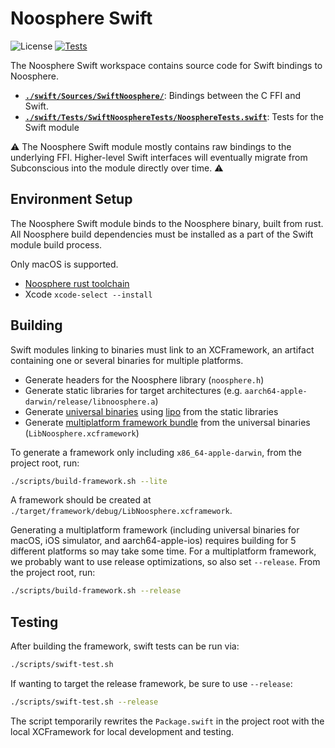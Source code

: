 # Noosphere Swift

![License](https://img.shields.io/badge/license-MIT%2FApache--2.0-blue?label=License)
[![Tests](https://img.shields.io/github/workflow/status/subconsciousnetwork/noosphere/Run%20test%20suite/main?label=Tests)](https://github.com/subconsciousnetwork/noosphere/actions/workflows/run_test_suite.yaml?query=branch%3Amain)

The Noosphere Swift workspace contains source code for Swift bindings to Noosphere.

- **[`./swift/Sources/SwiftNoosphere/`](./Sources/SwiftNoosphere)**: Bindings between the C FFI and Swift.
- **[`./swift/Tests/SwiftNoosphereTests/NoosphereTests.swift`](./Tests/SwiftNoosphereTests/NoosphereTests.swift)**: Tests for the Swift module 

:warning: The Noosphere Swift module mostly contains raw bindings to the underlying FFI. Higher-level Swift interfaces will eventually migrate from Subconscious into the module directly over time. :warning:

## Environment Setup

The Noosphere Swift module binds to the Noosphere binary, built from rust. All Noosphere
build dependencies must be installed as a part of the Swift module build process.

Only macOS is supported.

* [Noosphere rust toolchain](../rust/README.md#environment-setup)
* Xcode `xcode-select --install`

## Building

Swift modules linking to binaries must link to an XCFramework, an artifact containing one or several
binaries for multiple platforms.

* Generate headers for the Noosphere library (`noosphere.h`) 
* Generate static libraries for target architectures (e.g. `aarch64-apple-darwin/release/libnoosphere.a`)
* Generate [universal binaries] using [lipo] from the static libraries
* Generate [multiplatform framework bundle] from the universal binaries (`LibNoosphere.xcframework`)

To generate a framework only including `x86_64-apple-darwin`, from the project root, run:

```sh
./scripts/build-framework.sh --lite
```

A framework should be created at `./target/framework/debug/LibNoosphere.xcframework`.


Generating a multiplatform framework (including universal binaries for macOS, iOS simulator, and aarch64-apple-ios) requires building for 5 different platforms so may take some time. For a multiplatform framework, we probably want to use release optimizations, so also set `--release`. From the project root, run:


```sh
./scripts/build-framework.sh --release
```

## Testing

After building the framework, swift tests can be run via:

```sh
./scripts/swift-test.sh
```

If wanting to target the release framework, be sure to use `--release`:

```sh
./scripts/swift-test.sh --release
```

The script temporarily rewrites the `Package.swift` in the project root with the local XCFramework for local development and testing.

[lipo]: https://ss64.com/osx/lipo.html
[universal binaries]: https://en.wikipedia.org/wiki/Fat_binary
[multiplatform framework bundle]: https://developer.apple.com/documentation/xcode/creating-a-multi-platform-binary-framework-bundle
